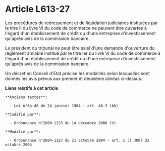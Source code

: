 # Article L613-27

Les procédures de redressement et de liquidation judiciaires instituées par le titre II du livre VI du code de commerce ne
peuvent être ouvertes à l'égard d'un établissement de crédit ou d'une entreprise d'investissement qu'après avis de la
commission bancaire.

Le président du tribunal ne peut être saisi d'une demande d'ouverture du règlement amiable institué par le titre Ier du livre
VI du code de commerce à l'égard d'un établissement de crédit ou d'une entreprise d'investissement qu'après avis de la
commission bancaire.

Un décret en Conseil d'Etat précise les modalités selon lesquelles sont donnés les avis prévus aux premier et deuxième
alinéas ci-dessus.

**Liens relatifs à cet article**

	**Anciens textes**:

	  - Loi n°84-46 du 24 janvier 1984 - art. 46-3 (Ab)

	**Codifié par**:

	  - Ordonnance n°2000-1223 du 14 décembre 2000 (V)

	**Modifié par**:

	  - Ordonnance n°2004-1127 du 21 octobre 2004 - art. 1 () JORF 22 octobre 2004
